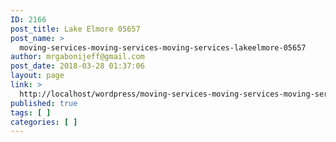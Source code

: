 ```yaml
---
ID: 2166
post_title: Lake Elmore 05657
post_name: >
  moving-services-moving-services-moving-services-lakeelmore-05657
author: mrgabonijeff@gmail.com
post_date: 2018-03-28 01:37:06
layout: page
link: >
  http://localhost/wordpress/moving-services-moving-services-moving-services-lakeelmore-05657/
published: true
tags: [ ]
categories: [ ]
---
```

